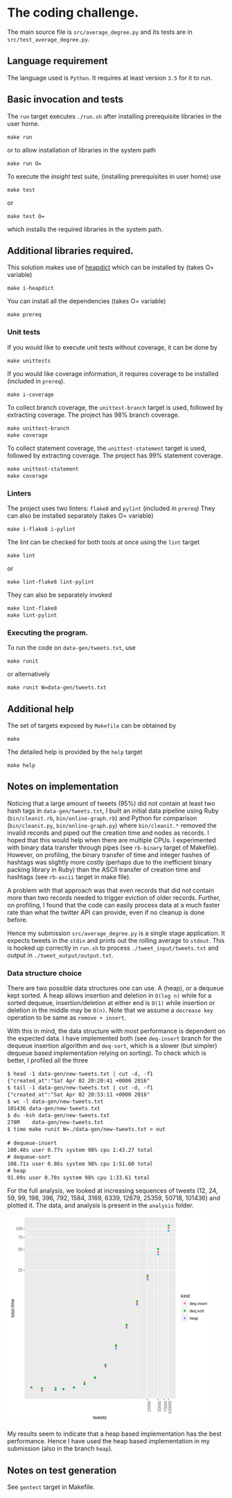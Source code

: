 # The coding challenge.

The main source file is `src/average_degree.py` and its tests are in
`src/test_average_degree.py`.

## Language requirement

The language used is `Python`. It requires at least version `3.5` for it
to run.


## Basic invocation and tests

The `run` target executes `./run.sh` after installing prerequisite libraries in
the user home.

    make run

or to allow installation of libraries in the system path

    make run O=

To execute the _insight_ test suite, (installing prerequisites in user home) use

    make test

or

    make test O=

which installs the required libraries in the system path.

## Additional libraries required.

This solution makes use of [heapdict](https://pypi.python.org/pypi/HeapDict)
which can be installed by (takes O= variable)

    make i-heapdict

You can install all the dependencies (takes O= variable)

    make prereq

### Unit tests

If you would like to execute unit tests without coverage, it can be done by

    make unittests

If you would like coverage information, it requires coverage to be installed (included in `prereq`).

    make i-coverage

To collect branch coverage, the `unittest-branch`  target is used, followed by
extracting coverage. The project has 98% branch coverage.

    make unittest-branch
    make coverage

To collect statement coverage, the `unittest-statement` target is used, followed
by extracting coverage. The project has 99% statement coverage.

    make unittest-statement
    make coverage

### Linters

The project uses two linters: `flake8` and `pylint` (included in `prereq`) They can also
be installed separately (takes O= variable)


    make i-flake8 i-pylint

The lint can be checked for both tools at once using the `lint` target

    make lint

or 

    make lint-flake8 lint-pylint

They can also be separately invoked

    make lint-flake8
    make lint-pylint

### Executing the program.

To run the code on `data-gen/tweets.txt`, use

    make runit

or alternatively

    make runit W=data-gen/tweets.txt


## Additional help

The set of targets exposed by `Makefile` can be obtained by

    make

The detailed help is provided by the `help` target

    make help

## Notes on implementation

Noticing that a large amount of tweets (95%) did not contain at least two hash
tags in `data-gen/tweets.txt`, I built an initial data pipeline using Ruby
(`bin/cleanit.rb`, `bin/online-graph.rb`) and Python for comparison
(`bin/cleanit.py`, `bin/online-graph.py`) where `bin/cleanit.*`
removed the invalid records and piped out the creation time and nodes
as records. I hoped that this would help when there are multiple CPUs. I
experimented with binary data transfer through pipes (see `rb-binary`
target of Makefile). However, on profiling, the binary transfer of time
and integer hashes of hashtags was slightly more costly (perhaps due to the
inefficient binary packing library in Ruby) than the ASCII transfer of creation
time and hashtags (see `rb-ascii` target in make file).

A problem with that approach was that even records that did not contain
more than two records needed to trigger eviction of older records. Further,
on profiling, I found that the code can easily process data at a much faster
rate than what the twitter API can provide, even if no cleanup is done before.

Hence my submission `src/average_degree.py` is a single stage application. It
expects tweets in the `stdin` and prints out the rolling average to `stdout`.
This is hooked up correctly in `run.sh` to process `./tweet_input/tweets.txt`
and output in `./tweet_output/output.txt`.

### Data structure choice

There are two possible data structures one can use. A (heap), or
a dequeue kept sorted. A heap allows insertion and deletion in `O(log n)`
while for a sorted dequeue, insertion/deletion at either end is `O(1)` while
insertion or deletion in the middle may be `O(n)`. Note that we assume
a `decrease key` operation to be same as `remove + insert`.

With this in mind, the data structure with most performance is dependent on
the expected data. I have implemented both (see `deq-insert` branch for the
dequeue insertion algorithm and `deq-sort`, which is a slower (but simpler)
dequeue based implementation relying on sorting). To check which is better,
I profiled all the three

    $ head -1 data-gen/new-tweets.txt | cut -d, -f1
    {"created_at":"Sat Apr 02 20:20:41 +0000 2016"
    $ tail -1 data-gen/new-tweets.txt | cut -d, -f1
    {"created_at":"Sat Apr 02 20:53:11 +0000 2016"
    $ wc -l data-gen/new-tweets.txt 
    101436 data-gen/new-tweets.txt
    $ du -ksh data-gen/new-tweets.txt
    278M    data-gen/new-tweets.txt
    $ time make runit W=./data-gen/new-tweets.txt > out
    
    # dequeue-insert
    100.48s user 0.77s system 98% cpu 1:43.27 total
    # dequeue-sort
    108.71s user 0.86s system 98% cpu 1:51.60 total
    # heap
    91.09s user 0.78s system 98% cpu 1:33.61 total

For the full analysis, we looked at increasing sequences of tweets
(12, 24, 59, 99, 198, 396, 792, 1584, 3169, 6339, 12679, 25359, 50718, 101436)
and plotted it. The data, and analysis is present in the `analysis` folder.

![Full analysis](analysis/plot.png)

My results seem to indicate that a heap based implementation has the best
performance. Hence I have used the heap based implementation in my submission
(also in the branch `heap`).

## Notes on test generation

See `gentest` target in Makefile.
